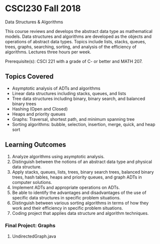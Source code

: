 # CSCI230 Fall 2018
Data Structures &amp; Algorithms

This course reviews and develops the abstract data type as mathematical models. Data structures and algorithms are developed as the objects and operations of abstract data types. Topics include lists, stacks, queues, trees, graphs, searching, sorting, and analysis of the efficiency of algorithms. Lectures three hours per week.

Prerequisite(s): CSCI 221 with a grade of C- or better and MATH 207.


## Topics Covered

- Asymptotic analysis of ADTs and algorithms
- Linear data structures including stacks, queues, and lists
- Tree data structures including binary, binary search, and balanced binary trees
- Hashing (Open and Closed)
- Heaps and priority queues
- Graphs: Traversal, shortest path, and minimum spanning tree
- Sorting algorithms: bubble, selection, insertion, merge, quick, and heap sort

## Learning Outcomes

1. Analyze algorithms using asymptotic analysis.
2. Distinguish between the notions of an abstract data type and physical data structure.
3. Apply stacks, queues, lists, trees, binary search trees, balanced binary trees, hash tables, heaps and
priority queues, and graph ADTs in computer solutions.
4. Implement ADTs and appropriate operations on ADTs.
5. Be able to identify the advantages and disadvantages of the use of specific data structures in specific
problem situations.
6. Distinguish between various sorting algorithms in terms of how they work and their efficiency in
specific problem situations.
7. Coding project that applies data structure and algorithm techniques.


### Final Project: Graphs
1. UndirectedGraph.java
